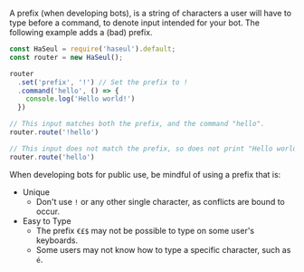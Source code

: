 A prefix (when developing bots), is a string of characters a user will have to type before a command, to denote input intended for your bot.
The following example adds a (bad) prefix.

```javascript
const HaSeul = require('haseul').default;
const router = new HaSeul();

router
  .set('prefix', '!') // Set the prefix to !
  .command('hello', () => {
    console.log('Hello world!')
  })

// This input matches both the prefix, and the command "hello".
router.route('!hello')

// This input does not match the prefix, so does not print "Hello world!".
router.route('hello')
```

When developing bots for public use, be mindful of using a prefix that is:
- Unique
  - Don't use `!` or any other single character, as conflicts are bound to occur.
- Easy to Type
  - The prefix `€£$` may not be possible to type on some user's keyboards.
  - Some users may not know how to type a specific character, such as `é`.
